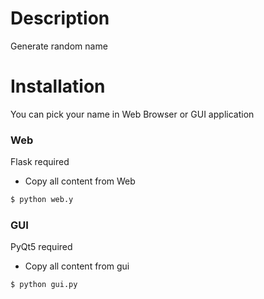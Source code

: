 # Description

Generate random name

# Installation

You can pick your name in Web Browser or GUI application

### Web

Flask required

- Copy all content from Web

```sh
$ python web.y
```

### GUI

PyQt5 required

- Copy all content from gui

```sh
$ python gui.py
```
